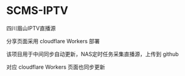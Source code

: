 # SCMS-IPTV
四川眉山IPTV直播源

分享页面采用 cloudflare Workers 部署

该项目用于中间同步自动更新，NAS定时任务采集直播源，上传到 github

对应 cloudflare Workers 页面也同步更新


